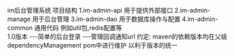im后台管理系统
项目结构
 1.im-admin-api
   用于提供外部接口
 2.im-admin-manage
   用于后台管理
 3.im-admin-dao
  用于数据库操作与配置
 4.im-admin-common
   通用代码 例如util包,redis配置等   
1.0版本
  ---简单的后台登录
  ---管理回调通知url
约定:
maven的依赖版本均在父级dependencyManagement pom中进行维护
以利于版本的统一 
  
  
